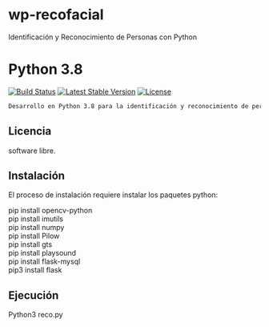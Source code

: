 # wp-recofacial
Identificación y Reconocimiento de Personas con Python
# Python 3.8

[![Build Status](https://travis-ci.org/laravel/lumen-framework.svg)](https://www.python.org/downloads/)
[![Latest Stable Version](https://poser.pugx.org/laravel/lumen-framework/v/stable.svg)](https://www.python.org/downloads/)
[![License](https://poser.pugx.org/laravel/lumen-framework/license.svg)](https://docs.python.org/3/license.html)

```bash
Desarrollo en Python 3.8 para la identificación y reconocimiento de personas atravez de video en tiempo real y haciendo comparaciones con un pool de fotos almacenadas en el disco.

```

## Licencia

software libre.

## Instalación

El proceso de instalación requiere instalar los paquetes python:<br>

pip install opencv-python<br>
pip install imutils<br>
pip install numpy<br>
pip install Pilow<br>
pip install gts<br>
pip install playsound<br>
pip install flask-mysql<br>
pip3 install flask<br>

## Ejecución

Python3 reco.py
